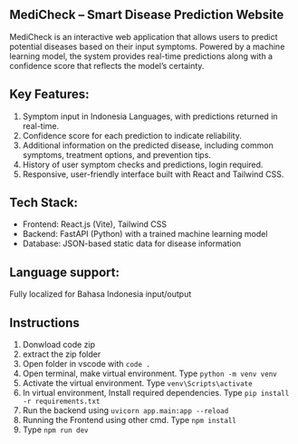 ## MediCheck – Smart Disease Prediction Website
MediCheck is an interactive web application that allows users to predict potential diseases based on their input symptoms. Powered by a machine learning model, the system provides real-time predictions along with a confidence score that reflects the model’s certainty.
## Key Features:
1. Symptom input in Indonesia Languages, with predictions returned in real-time.
2. Confidence score for each prediction to indicate reliability.
3. Additional information on the predicted disease, including common symptoms, treatment options, and prevention tips.
4. History of user symptom checks and predictions, login required.
5. Responsive, user-friendly interface built with React and Tailwind CSS.
## Tech Stack:
- Frontend: React.js (Vite), Tailwind CSS
- Backend: FastAPI (Python) with a trained machine learning model
- Database: JSON-based static data for disease information
## Language support: 
Fully localized for Bahasa Indonesia input/output

## Instructions
1. Donwload code zip
2. extract the zip folder
3. Open folder in vscode with `code .`
4. Open terminal, make virtual environment. Type `python -m venv venv`
5. Activate the virtual environment. Type `venv\Scripts\activate`
6. In virtual environment, Install required dependencies. Type `pip install -r requirements.txt`
7. Run the backend using `uvicorn app.main:app --reload`
8. Running the Frontend using other cmd. Type `npm install`
9. Type `npm run dev`


